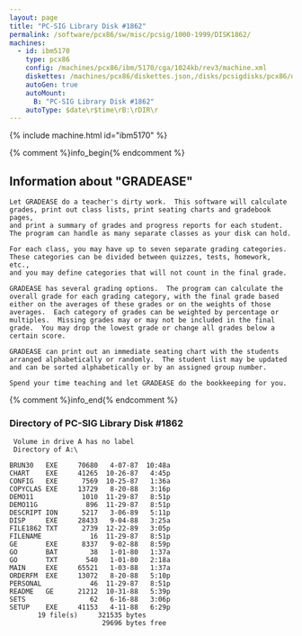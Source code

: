 ```yaml
---
layout: page
title: "PC-SIG Library Disk #1862"
permalink: /software/pcx86/sw/misc/pcsig/1000-1999/DISK1862/
machines:
  - id: ibm5170
    type: pcx86
    config: /machines/pcx86/ibm/5170/cga/1024kb/rev3/machine.xml
    diskettes: /machines/pcx86/diskettes.json,/disks/pcsigdisks/pcx86/diskettes.json
    autoGen: true
    autoMount:
      B: "PC-SIG Library Disk #1862"
    autoType: $date\r$time\rB:\rDIR\r
---
```


{% include machine.html id="ibm5170" %}

{% comment %}info_begin{% endcomment %}

## Information about "GRADEASE"

    Let GRADEASE do a teacher's dirty work.  This software will calculate
    grades, print out class lists, print seating charts and gradebook pages,
    and print a summary of grades and progress reports for each student.
    The program can handle as many separate classes as your disk can hold.
    
    For each class, you may have up to seven separate grading categories.
    These categories can be divided between quizzes, tests, homework, etc.,
    and you may define categories that will not count in the final grade.
    
    GRADEASE has several grading options.  The program can calculate the
    overall grade for each grading category, with the final grade based
    either on the averages of these grades or on the weights of those
    averages.  Each category of grades can be weighted by percentage or
    multiples.  Missing grades may or may not be included in the final
    grade.  You may drop the lowest grade or change all grades below a
    certain score.
    
    GRADEASE can print out an immediate seating chart with the students
    arranged alphabetically or randomly.  The student list may be updated
    and can be sorted alphabetically or by an assigned group number.
    
    Spend your time teaching and let GRADEASE do the bookkeeping for you.
{% comment %}info_end{% endcomment %}


### Directory of PC-SIG Library Disk #1862

     Volume in drive A has no label
     Directory of A:\

    BRUN30   EXE     70680   4-07-87  10:48a
    CHART    EXE     41265  10-26-87   4:45p
    CONFIG   EXE      7569  10-25-87   1:36a
    COPYCLAS EXE     13729   8-20-88   3:16p
    DEMO11            1010  11-29-87   8:51p
    DEMO11G            896  11-29-87   8:51p
    DESCRIPT ION      5217   3-06-89   5:11p
    DISP     EXE     28433   9-04-88   3:25a
    FILE1862 TXT      2739  12-22-89   3:05p
    FILENAME            16  11-29-87   8:51p
    GE       EXE      8337   9-02-88   8:59p
    GO       BAT        38   1-01-80   1:37a
    GO       TXT       540   1-01-80   2:18a
    MAIN     EXE     65521   1-03-88   1:37a
    ORDERFM  EXE     13072   8-20-88   5:10p
    PERSONAL            46  11-29-87   8:51p
    README   GE      21212  10-31-88   5:39p
    SETS                62   6-16-88   3:06p
    SETUP    EXE     41153   4-11-88   6:29p
           19 file(s)     321535 bytes
                           29696 bytes free
